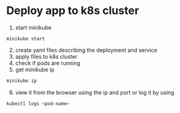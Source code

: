 # Deploy app to k8s cluster

1. start minikube

```
minikube start
```

2. create yaml files describing the deployment and service
3. apply files to k8s cluster
4. check if pods are running
5. get minikube ip

```bash
minikube ip
```

6. view it from the browser using the ip and port or log it by using

```bash
kubectl logs <pod-name>
```
